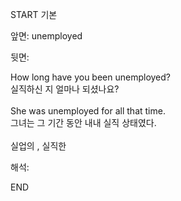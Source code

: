 START
기본

앞면:
unemployed


뒷면:
<div>How long have you been unemployed? </div><div><div>실직하신 지 얼마나 되셨나요?</div></div><div><br></div><div><div>She was unemployed for all that time. </div><div><div>그녀는 그 기간 동안 내내 실직 상태였다.</div></div></div><div><br></div><div>실업의 , 실직한</div>


해석:

END